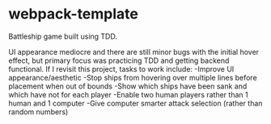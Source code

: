 # webpack-template
Battleship game built using TDD.

UI appearance mediocre and there are still minor bugs with the initial hover effect, but primary focus was practicing TDD and getting backend functional. If I revisit this project, tasks to work include:
-Improve UI appearance/aesthetic
-Stop ships from hovering over multiple lines before placement when out of bounds
-Show which ships have been sank and which have not for each player
-Enable two human players rather than 1 human and 1 computer
-Give computer smarter attack selection (rather than random numbers)
